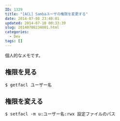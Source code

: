 ```yaml
---
ID: 1329
title: "[ACL] Sambaユーザの権限を変更する"
date: 2014-07-08 23:40:01
updated: 2014-07-10 00:33:39
slug: 20140708234001.html
categories:
  - Dev
tags: []
---
```


個人的なメモです。

<!--more-->
<h2>権限を見る</h2>
<pre class="prettyprint">$ getfacl ユーザー名</pre>

<h2>権限を変える</h2>
<pre class="prettyprint">$ setfacl -m u:ユーザー名:rwx 設定ファイルのパス</pre>
